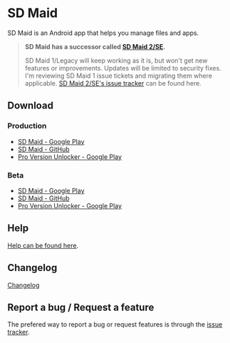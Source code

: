 # SD Maid

SD Maid is an Android app that helps you manage files and apps.

> **SD Maid has a successor called [SD Maid 2/SE](https://play.google.com/store/apps/details?id=eu.darken.sdmse).**
> 
> SD Maid 1/Legacy will keep working as it is, but won't get new features or improvements.
> Updates will be limited to security fixes.
> I'm reviewing SD Maid 1 issue tickets and migrating them where applicable. [SD Maid 2/SE's issue tracker](https://github.com/d4rken-org/sdmaid-se/issues) can be found here.

## Download
### Production
- [SD Maid - Google Play](https://play.google.com/store/apps/details?id=eu.thedarken.sdm)
- [SD Maid - GitHub](https://github.com/d4rken-org/sdmaid/releases)
- [Pro Version Unlocker - Google Play](https://play.google.com/store/apps/details?id=eu.thedarken.sdm.unlocker)

### Beta
- [SD Maid - Google Play](https://play.google.com/apps/testing/eu.thedarken.sdm)
- [SD Maid - GitHub](https://github.com/d4rken-org/sdmaid/releases)
- [Pro Version Unlocker - Google Play](https://play.google.com/apps/testing/eu.thedarken.sdm.unlocker)

## Help
[Help can be found here](https://github.com/d4rken-org/sdmaid/wiki).

## Changelog
[Changelog](CHANGELOG.md)

## Report a bug / Request a feature
The prefered way to report a bug or request features is through the [issue tracker](https://github.com/d4rken-org/sdmaid/issues).
